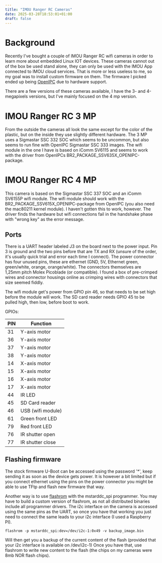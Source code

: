 ```yaml
---
title: "IMOU Ranger RC Cameras"
date: 2025-03-28T18:53:01+01:00
draft: false
---
```


# Background

Recently I've bought a couple of IMOU Ranger RC wifi cameras in order to learn more about embedded Linux IOT devices. These cameras cannot out of the box be used stand alone, they can only be used with the IMOU App connected to IMOU cloud services. That is more or less useless to me, so my goal was to install custom firmware on them. The firmware I picked ended up being [OpenIPC](https://openipc.org/) due to hardware support.

There are a few versions of these cameras available, I have the 3- and 4-megapixels versions, but I've mainly focused on the 4 mp version.

# IMOU Ranger RC 3 MP

From the outside the cameras all look the same except for the color of the plastic, but on the inside they use slightly different hardware. The 3 MP uses a Sigmastar SSC 332 SOC which seems to be uncommon, but also seems to run fine with OpenIPC Sigmastar SSC 333 images. The wifi module in the one I have is based on iComm SV6115 and seems to work with the driver from OpenIPCs BR2_PACKAGE_SSV635X_OPENIPC-package.

# IMOU Ranger RC 4 MP

This camera is based on the Sigmastar SSC 337 SOC and an iComm SV6155P wifi module. The wifi module should work with the BR2_PACKAGE_SSV615X_OPENIPC-package from OpenIPC (you also need the mac80211 kernel module). I haven't gotten this to work, however. The driver finds the hardware but wifi connections fail in the handshake phase with "wrong key" as the error message.

## Ports

There is a UART header labeled J3 on the board next to the power input. Pin 3 is ground and the two pins before that are TX and RX (unsure of the order, it's usually quick trial and error each time I connect). The power connector has four unused pins, these are ethernet (GND, 5V, Ethernet green, green/white, orange, orange/white). The connectors themselves are 1,25mm pitch Molex Picoblade (or compatible). I found a box of pre-crimped wires and connector housings online as crimping wires with connectors that size seemed fiddly.

The wifi module get's power from GPIO pin 46, so that needs to be set high before the module will work. The SD card reader needs GPIO 45 to be pulled high, then low, before boot to work.

GPIOs:

| PIN | Function          |
| --- | ----------------- |
| 31  | Y-axis motor      |
| 36  | Y-axis motor      |
| 37  | Y-axis motor      |
| 38  | Y-axis motor      |
| 14  | X-axis motor      |
| 15  | X-axis motor      |
| 16  | X-axis motor      |
| 17  | X-axis motor      |
| 44  | IR LED            |
| 45  | SD Card reader    |
| 46  | USB (wifi module) |
| 61  | Green front LED   |
| 79  | Red front LED     |
| 76  | IR shutter open   |
| 77  | IR shutter close  |

## Flashing firmware

The stock firmware U-Boot can be accessed using the password '\*', keep sending it as soon as the device gets power. It is however a bit limited but if you connect ethernet using the pins on the power connector you might be able to use TFtp and flash new firmware that way.

Another way is to use [flashrom](https://www.flashrom.org/) with the mstarddc_spi programmer. You may have to build a custom version of flashrom, as not all distributed binaries include all programmer drivers. The i2c interface on the camera is accessed using the same pins as the UART, so once you have that working you just need to connect the same leads to your i2c interface (I used a Raspberry PI).

```
flashrom -p mstarddc_spi:dev=/dev/i2c-1:0x49 -v backup_image.bin
```

Will then get you a backup of the current content of the flash (provided that your i2c interface is available on /dev/i2c-1)
Once you have that, use flashrom to write new content to the flash (the chips on my cameras were 8mb NOR flash chips).

